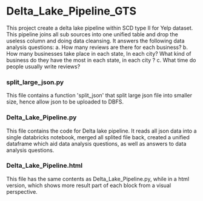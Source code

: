 # Delta_Lake_Pipeline_GTS

This project create a delta lake pipeline within SCD type II for Yelp dataset. This pipeline joins all sub sources into one unified table and drop the useless column and doing data cleansing.
It answers the following data analysis questions:
a. How many reviews are there for each business?
b. How many businesses take place in each state, In each city? What kind of business do they have the most in each state, in each city ?
c. What time do people usually write reviews?

### split_large_json.py
This file contains a function 'split_json' that split large json file into smaller size, hence allow json to be uploaded to DBFS.

### Delta_Lake_Pipeline.py
This file contains the code for Delta lake pipeline. It reads all json data into a single databricks notebook, merged all splited file back, created a unified dataframe which aid data analysis questions, as well as answers to data analysis questions.

### Delta_Lake_Pipeline.html
This file has the same contents as Delta_Lake_Pipeline.py, while in a html version, which shows more result part of each block from a visual perspective.
